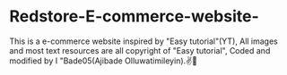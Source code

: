 # Redstore-E-commerce-website-
This is a e-commerce website inspired by "Easy tutorial"(YT), 
All images and most text resources are all copyright of "Easy tutorial",
Coded and modified by I "Bade05(Ajibade Olluwatimileyin).✌💙
